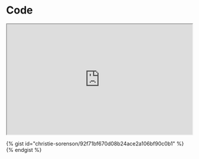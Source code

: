 # Code
[](codepen://csorenson/GZyYja?height=800&theme=0&defaultTab=html)

[](https://jsfiddle.net/christieCA/s8t7p0qz/#tabs=html,result)

<iframe src="https://codp.in/e/MjQ3OTg0" width="100%" height="300"></iframe>

{% gist id="christie-sorenson/92f71bf670d08b24ace2a106bf90c0b1" %} {% endgist %}

